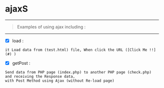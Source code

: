 # ajaxS
---
> Examples of using ajax including : 
---

 - [x] load : 
 ```
 it Load data from (test.html) file, When click the URL ([Click Me !!] (#) )
```

- [x] getPost :

``` 
Send data from PHP page (index.php) to another PHP page (check.php) and receiving the Response data, 
with Post Method using Ajax (without Re-load page)
 ```
